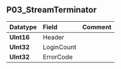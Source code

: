 ## P03\_StreamTerminator ##
| **Datatype** | **Field** | **Comment** |
|:-------------|:----------|:------------|
| **UInt16**   | Header    |             |
| **UInt32**   | LoginCount |             |
| **UInt32**   | ErrorCode |             |